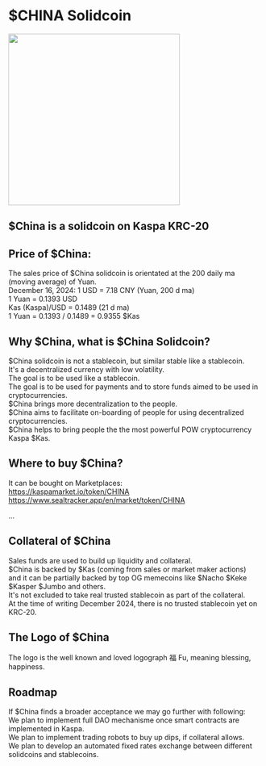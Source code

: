 # $CHINA Solidcoin
<img src="https://raw.githubusercontent.com/Mambo-Token/Logos-and-Socials/refs/heads/main/Solidcoin-Logos/China-Logo.jpg" width="340" height="340">  

## $China is a solidcoin on Kaspa KRC-20

## Price of $China:  
The sales price of $China solidcoin is orientated at the 200 daily ma (moving average) of Yuan.  
December 16, 2024: 
1 USD = 7.18 CNY (Yuan, 200 d ma)  
1 Yuan = 0.1393 USD  
Kas (Kaspa)/USD = 0.1489  (21 d ma)    
1 Yuan = 0.1393 / 0.1489 = 0.9355 $Kas  

## Why $China, what is $China Solidcoin?  

$China solidcoin is not a stablecoin, but similar stable like a stablecoin.  
It's a decentralized currency with low volatility.  
The goal is to be used like a stablecoin.  
The goal is to be used for payments and to store funds aimed to be used in cryptocurrencies.  
$China brings more decentralization to the people.  
$China aims to facilitate on-boarding of people for using decentralized cryptocurrencies.  
$China helps to bring people the the most powerful POW cryptocurrency Kaspa $Kas.

## Where to buy $China?  

It can be bought on Marketplaces:  
https://kaspamarket.io/token/CHINA  
https://www.sealtracker.app/en/market/token/CHINA  

...
## Collateral of $China  
Sales funds are used to build up liquidity and collateral.  
$China is backed by $Kas (coming from sales or market maker actions)  
and it can be partially backed by top OG memecoins like $Nacho $Keke $Kasper $Jumbo and others.  
It's not excluded to take real trusted stablecoin as part of the collateral.  
At the time of writing December 2024, there is no trusted stablecoin yet on KRC-20.  

## The Logo of $China  
The logo is the well known and loved logograph 福 Fu, meaning blessing, happiness.  

## Roadmap  
If $China finds a broader acceptance we may go further with following:  
We plan to implement full DAO mechanisme once smart contracts are implemented in Kaspa.  
We plan to implement trading robots to buy up dips, if collateral allows.  
We plan to develop an automated fixed rates exchange between different solidcoins and stablecoins.  


